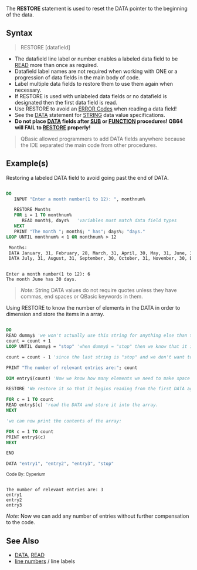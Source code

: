 The **RESTORE** statement is used to reset the DATA pointer to the beginning of the data.

## Syntax

> RESTORE [datafield]

* The datafield line label or number enables a labeled data field to be [READ](READ) more than once as required. 
* Datafield label names are not required when working with ONE or a progression of data fields in the main body of code.
* Label multiple data fields to restore them to use them again when necessary.
* If RESTORE is used with unlabeled data fields or no datafield is designated then the first data field is read.
* Use RESTORE to avoid an [ERROR Codes](ERROR-Codes) when reading a data field!
* See the [DATA](DATA) statement for [STRING](STRING) data value specifications.
* **Do not place [DATA](DATA) fields after [SUB](SUB) or [FUNCTION](FUNCTION) procedures! QB64 will FAIL to [RESTORE](RESTORE) properly!**

>  QBasic allowed programmers to add DATA fields anywhere because the IDE separated the main code from other procedures.

## Example(s)

Restoring a labeled DATA field to avoid going past the end of DATA.

```vb

DO
   INPUT "Enter a month number(1 to 12): ", monthnum%

   RESTORE Months
   FOR i = 1 TO monthnum%
      READ month$, days%   'variables must match data field types
   NEXT
   PRINT "The month "; month$; " has"; days%; "days."
LOOP UNTIL monthnum% < 1 OR monthnum% > 12

 Months:
 DATA January, 31, February, 28, March, 31, April, 30, May, 31, June, 30
 DATA July, 31, August, 31, September, 30, October, 31, November, 30, December, 31

```

```text

Enter a month number(1 to 12): 6
The month June has 30 days.

```

> *Note:* String DATA values do not require quotes unless they have commas, end spaces or QBasic keywords in them.

Using RESTORE to know the number of elements in the DATA in order to dimension and store the items in a array.

```vb

DO
READ dummy$ 'we won't actually use this string for anything else than to know when there is no more DATA.
count = count + 1
LOOP UNTIL dummy$ = "stop" 'when dummy$ = "stop" then we know that it is the last entry so it only does the above loop until then.

count = count - 1 'since the last string is "stop" and we don't want to store it in the array.

PRINT "The number of relevant entries are:"; count

DIM entry$(count) 'Now we know how many elements we need to make space for (DIM)

RESTORE 'We restore it so that it begins reading from the first DATA again.

FOR c = 1 TO count
READ entry$(c) 'read the DATA and store it into the array.
NEXT

'we can now print the contents of the array:

FOR c = 1 TO count 
PRINT entry$(c)
NEXT

END 

DATA "entry1", "entry2", "entry3", "stop"

```
<sub>Code By: Cyperium</sub>

```text

The number of relevant entries are: 3
entry1
entry2
entry3

```

*Note:* Now we can add any number of entries without further compensation to the code.

## See Also

* [DATA](DATA), [READ](READ)
* [line numbers](line-numbers) / line labels
